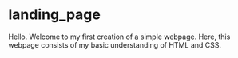 # landing_page

Hello. Welcome to my first creation of a simple webpage. Here, this webpage consists of my basic understanding of HTML and CSS.
